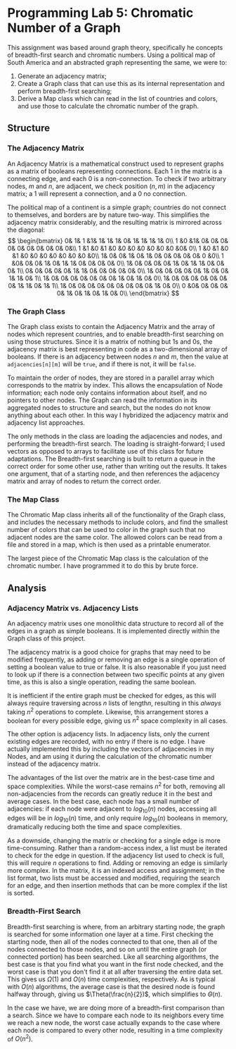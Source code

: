 # Programming Lab 5: Chromatic Number of a Graph

This assignment was based around graph theory, specifically he concepts of breadth-first search and chromatic numbers.  Using a political map of South America and an abstracted graph representing the same, we were to:

1. Generate an adjacency matrix;
2. Create a Graph class that can use this as its internal representation and perform breadth-first searching;
3. Derive a Map class which can read in the list of countries and colors, and use those to calculate the chromatic number of the graph.

## Structure

### The Adjacency Matrix

An Adjacency Matrix is a mathematical construct used to represent graphs as a matrix of booleans representing connections.  Each 1 in the matrix is a connecting edge, and each 0 is a non-connection.  To check if two arbitrary nodes, $m$ and $n$, are adjacent, we check position $(n,m)$ in the adjacency matrix; a 1 will represent a connection, and a 0 no connection.

The political map of a continent is a simple graph; countries do not connect to themselves, and borders are by nature two-way.  This simplifies the adjacency matrix considerably, and the resulting matrix is mirrored across the diagonal:
$$
\begin{bmatrix}
0& 1& 1 &1& 1& 1& 1& 0& 1& 1& 1& 1& 0\\
1 &0 &1& 0& 0& 0& 0& 0& 0& 0& 0& 0& 0&\\
1 &1 &0 &1 &0 &0 &0 &0 &0 &0 &0 &0& 0\\
1 &0 &1 &0 &1 &0 &0 &0 &0 &0 &0 &0 &0\\
1& 0& 0& 1& 0& 1& 0& 0& 0& 0& 0& 0 &0\\
1 &0& 0& 0& 1& 0& 1& 1& 0& 0& 0& 0& 0\\
1& 0& 0& 0& 0& 1& 0& 1& 1& 0& 0& 0& 1\\
0& 0& 0& 0& 0& 1& 1& 0& 0& 0& 0& 0& 0\\
1& 0& 0& 0& 0& 0& 1& 0& 0& 1& 1& 0& 1\\
1& 0& 0& 0& 0& 0& 0& 0& 1& 0& 1& 0& 0\\
1& 0& 0& 0& 0& 0& 0& 0& 1& 1& 0& 1& 1\\
1& 0& 0& 0& 0& 0& 0& 0& 0& 0& 1& 0& 0\\
0 &0& 0& 0& 0& 0& 1& 0& 1& 0& 1& 0& 0\\
\end{bmatrix}
$$

### The Graph Class

The Graph class exists to contain the Adjacency Matrix and the array of nodes which represent countries, and to enable breadth-first searching on using those structures.  Since it is a matrix of nothing but 1s and 0s, the adjacency matrix is best representing in code as a two-dimensional array of booleans.  If there is an adjacency between nodes $n$ and $m$, then the value at `adjacencies[n][m]` will be `true`, and if there is not, it will be `false`.

To maintain the order of nodes, they are stored in a parallel array which corresponds to the matrix by index.  This allows the encapsulation of Node information; each node only contains information about itself, and no pointers to other nodes.  The Graph can read the information in its aggregated nodes to structure and search, but the nodes do not know anything about each other.  In this way I hybridized the adjacency matrix and adjacency list approaches.

The only methods in the class are loading the adjacencies and nodes, and performing the breadth-first search.  The loading is straight-forward; I used vectors as opposed to arrays to facilitate use of this class for future adaptations.  The Breadth-first searching is built to return a queue in the correct order for some other use, rather than writing out the results.  It takes one argument, that of a starting node, and then references the adjacency matrix and array of nodes to return the correct order.

### The Map Class

The Chromatic Map class inherits all of the functionality of the Graph class, and includes the necessary methods to include colors, and find the smallest number of colors that can be used to color in the graph such that no adjacent nodes are the same color.  The allowed colors can be read from a file and stored in a map, which is then used as a printable enumerator.

The largest piece of the Chromatic Map class is the calculation of the chromatic number.  I have programmed it to do this by brute force.

## Analysis

### Adjacency Matrix vs. Adjacency Lists

An adjacency matrix uses one monolithic data structure to record all of the edges in a graph as simple booleans.  It is implemented directly within the Graph class of this project.  

The adjacency matrix is a good choice for graphs that may need to be modified frequently, as adding or removing an edge is a single operation of setting a boolean value to true or false.  It is also reasonable if you just need to look up if there is a connection between two specific points at any given time, as this is also a single operation, reading the same boolean.

It is inefficient if the entire graph must be checked for edges, as this will always require traversing across $n$ lists of length$n$, resulting in this *always* taking $n^2$ operations to complete.  Likewise, this arrangement stores a boolean for every possible edge, giving us $n^2$ space complexity in all cases.

The other option is adjacency lists.  In adjacency lists, only the current existing edges are recorded, with no entry if there is no edge.  I have actually implemented this by including the vectors of adjacencies in my Nodes, and am using it during the calculation of the chromatic number instead of the adjacency matrix.

The advantages of the list over the matrix are in the best-case time and space complexities.  While the worst-case remains $n^2$ for both, removing all non-adjacencies from the records can greatly reduce it in the best and average cases.  In the best case, each node has a small number of adjacencies: if each node were adjacent to $log_{10}(n)$ nodes, accessing all edges will be in $log_{10}(n)$ time, and only require $log_{10}(n)$ booleans in memory, dramatically reducing both the time and space complexities.

As a downside, changing the matrix or checking for a single edge is more time-consuming.  Rather than a random-access index, a list must be iterated to check for the edge in question.  If the adjacency list used to check is full, this will require $n$ operations to find.  Adding or removing an edge is similarly more complex.  In the matrix, it is an indexed access and assignment; in the list format, two lists must be accessed and modified, requiring the search for an edge, and then insertion methods that can be more complex if the list is sorted.

### Breadth-First Search

Breadth-first searching is where, from an arbitrary starting node, the graph is searched for some information one layer at a time.  First checking the starting node, then all of the nodes connected to that one, then all of the nodes connected to those nodes, and so on until the entire graph (or connected portion) has been searched.  Like all searching algorithms, the best case is that you find what you want in the first node checked, and the worst case is that you don't find it at all after traversing the entire data set.  This gives us $\Omega(1)$ and $O(n)$ time complexities, respectively.  As is typical with $O(n)$ algorithms, the average case is that the desired node is found halfway through, giving us $\Theta(\frac{n}{2})$, which simplifies to $\Theta(n)$.

In the case we have, we are doing more of a breadth-first comparison than a search.  Since we have to compare each node to its neighbors every time we reach a new node, the worst case actually expands to the case where each node is compared to every other node, resulting in a time complexity of $O(n^2)$.